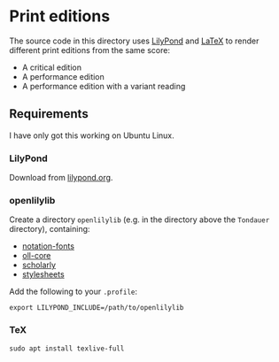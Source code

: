 # Print editions

The source code in this directory uses
[LilyPond](https://lilypond.org) and
[LaTeX](https://www.latex-project.org/) to render
different print editions from the same score:

- A critical edition
- A performance edition
- A performance edition with a variant reading

## Requirements

I have only got this working on Ubuntu Linux.

### LilyPond

Download from [lilypond.org](https://lilypond.org/).

### openlilylib

Create a directory `openlilylib` (e.g. in the directory above the `Tondauer`
directory), containing:

- [notation-fonts](https://github.com/openlilylib/notation-fonts)
- [oll-core](https://github.com/openopenlilylib/lilylib/oll-core)
- [scholarly](https://github.com/openlilylib/scholarly)
- [stylesheets](https://github.com/openlilylib/stylesheets)

Add the following to your `.profile`:

`export LILYPOND_INCLUDE=/path/to/openlilylib`

### TeX

`sudo apt install texlive-full`
